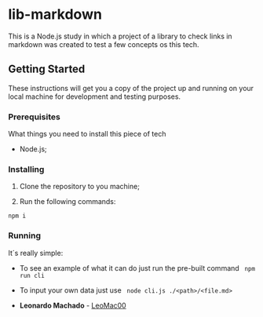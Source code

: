 # lib-markdown

This is a Node.js study in which a project of a library to check links in markdown was created to test a few concepts os this tech.

## Getting Started

These instructions will get you a copy of the project up and running on your local machine for development and testing purposes.

### Prerequisites

What things you need to install this piece of tech

- Node.js;

### Installing

1. Clone the repository to you machine;

3. Run the following commands:

```
npm i
```

### Running
It´s really simple:
- To see an example of what it can do just run the pre-built command
` npm run cli`
- To input your own data just use
` node cli.js ./<path>/<file.md>`

- **Leonardo Machado** - [LeoMac00](https://github.com/leomac00)
